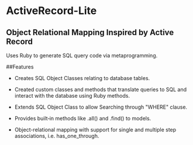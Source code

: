 # ActiveRecord-Lite

## Object Relational Mapping Inspired by Active Record

Uses Ruby to generate SQL query code via metaprogramming.

##Features

* Creates SQL Object Classes relating to database tables.

* Created custom classes and methods that translate queries to SQL and interact with the database using Ruby methods.

* Extends SQL Object Class to allow Searching through "WHERE" clause.

* Provides built‐in methods like .all() and .find() to models.

* Object-relational mapping with support for single and multiple step associations, i.e. has_one_through.
